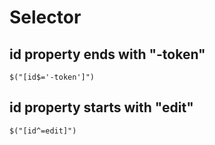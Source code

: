 # Selector

## id property ends with "-token"

    $("[id$='-token']")

## id property starts with "edit"

    $("[id^=edit]")